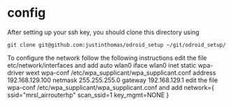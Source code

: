 config
======

After setting up your ssh key, you should clone this directory using

    git clone git@github.com:justinthomas/odroid_setup ~/git/odroid_setup/

To configure the network follow the following instructions
edit the file etc/network/interfaces and add
auto wlan0
iface wlan0 inet static
wpa-driver wext
wpa-conf /etc/wpa_supplicant/wpa_supplicant.conf
address 192.168.129.100
netmask 255.255.255.0
gateway 192.168.129.1
edit the file wpa-conf /etc/wpa_supplicant/wpa_supplicant.conf and add
network={
ssid="mrsl_airrouterhp"
scan_ssid=1
key_mgmt=NONE
}

